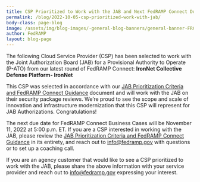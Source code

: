 ```yaml
---
title: CSP Prioritized to Work with the JAB and Next FedRAMP Connect Due Date
permalink: /blog/2022-10-05-csp-prioritized-work-with-jab/
body-class: page-blog
image: /assets/img/blog-images/-general-blog-banners/general-banner-FRConnect.png
author: FedRAMP
layout: blog-page
---
```

The following Cloud Service Provider (CSP) has been selected to work with the Joint Authorization Board (JAB) for a Provisional Authority to Operate (P-ATO) from our latest round of FedRAMP Connect: <b>IronNet Collective Defense Platform- IronNet</b>

This CSP was selected in accordance with our <a href="https://www.fedramp.gov/assets/resources/documents/CSP_JAB_P-ATO_Prioritization_Criteria_and_Guidance.pdf" target="_blank" rel="noopener noreferrer">JAB Prioritization Criteria and FedRAMP Connect Guidance</a> document and will work with the JAB on their security package reviews. We’re proud to see the scope and scale of innovation and infrastructure modernization that this CSP will represent for JAB Authorizations. Congratulations!

The next due date for FedRAMP Connect Business Cases will be November 11, 2022 at 5:00 p.m. ET. If you are a CSP interested in working with the JAB, please review the <a href="https://www.fedramp.gov/assets/resources/documents/CSP_JAB_P-ATO_Prioritization_Criteria_and_Guidance.pdf" target="_blank" rel="noopener noreferrer">JAB Prioritization Criteria and FedRAMP Connect Guidance</a> in its entirety, and reach out to info@fedramp.gov with questions or to set up a coaching call.

If you are an agency customer that would like to see a CSP prioritized to work with the JAB, please share the above information with your service provider and reach out to <a href="mailto:info@fedramp.gov">info@fedramp.gov</a> expressing your interest.
